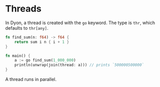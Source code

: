 # Threads

In Dyon, a thread is created with the `go` keyword.
The type is `thr`, which defaults to `thr[any]`.

```rust
fn find_sum(n: f64) -> f64 {
    return sum i n { i + 1 }
}

fn main() {
    a := go find_sum(1_000_000)
    println(unwrap(join(thread: a))) // prints `500000500000`
}
```

A thread runs in parallel.
